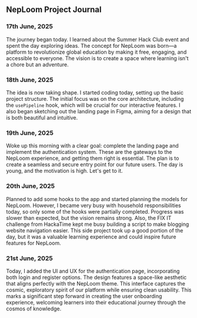 ## NepLoom Project Journal

### 17th June, 2025

The journey began today. I learned about the Summer Hack Club event and spent the day exploring ideas. The concept for NepLoom was born—a platform to revolutionize global education by making it free, engaging, and accessible to everyone. The vision is to create a space where learning isn't a chore but an adventure.

### 18th June, 2025

The idea is now taking shape. I started coding today, setting up the basic project structure. The initial focus was on the core architecture, including the `usePipeline` hook, which will be crucial for our interactive features. I also began sketching out the landing page in Figma, aiming for a design that is both beautiful and intuitive.

### 19th June, 2025

Woke up this morning with a clear goal: complete the landing page and implement the authentication system. These are the gateways to the NepLoom experience, and getting them right is essential. The plan is to create a seamless and secure entry point for our future users. The day is young, and the motivation is high. Let's get to it.

### 20th June, 2025

Planned to add some hooks to the app and started planning the models for NepLoom. However, I became very busy with household responsibilities today, so only some of the hooks were partially completed. Progress was slower than expected, but the vision remains strong. Also, the FIX IT challenge from HackaTime kept me busy building a script to make blogging website navigation easier. This side project took up a good portion of the day, but it was a valuable learning experience and could inspire future features for NepLoom.

### 21st June, 2025

Today, I added the UI and UX for the authentication page, incorporating both login and register options. The design features a space-like aesthetic that aligns perfectly with the NepLoom theme. This interface captures the cosmic, exploratory spirit of our platform while ensuring clean usability. This marks a significant step forward in creating the user onboarding experience, welcoming learners into their educational journey through the cosmos of knowledge.

